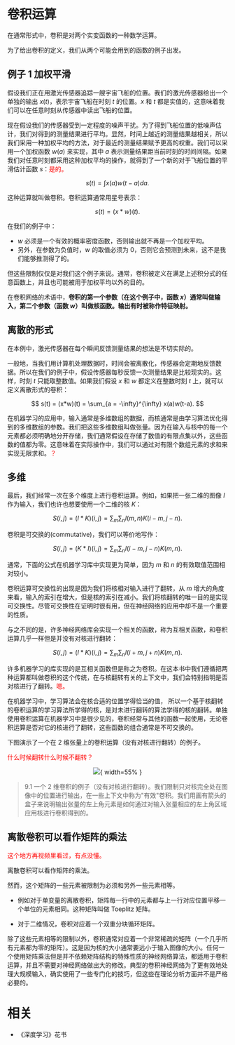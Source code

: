 # 卷积运算


在通常形式中，卷积是对两个实变函数的一种数学运算。

为了给出卷积的定义，我们从两个可能会用到的函数的例子出发。

## 例子 1 加权平滑

假设我们正在用激光传感器追踪一艘宇宙飞船的位置。我们的激光传感器给出一个单独的输出 $x(t)$，表示宇宙飞船在时刻 $t$ 的位置。$x$ 和 $t$ 都是实值的，这意味着我们可以在任意时刻从传感器中读出飞船的位置。

现在假设我们的传感器受到一定程度的噪声干扰。为了得到飞船位置的低噪声估计，我们对得到的测量结果进行平均。显然，时间上越近的测量结果越相关，所以我们采用一种加权平均的方法，对于最近的测量结果赋予更高的权重。我们可以采用一个加权函数 $w(a)$ 来实现，其中 $a$ 表示测量结果距当前时刻的时间间隔。如果我们对任意时刻都采用这种加权平均的操作，就得到了一个新的对于飞船位置的平滑估计函数 $s$：<span style="color:red;">是的。</span>

$$
s(t) = \int x(a)w(t-a)da.
$$


这种运算就叫做卷积。卷积运算通常用星号表示：

$$
s(t) = (x*w)(t).
$$


在我们的例子中：

- $w$ 必须是一个有效的概率密度函数，否则输出就不再是一个加权平均。
- 另外，在参数为负值时，$w$ 的取值必须为 0，否则它会预测到未来，这不是我们能够推测得了的。

但这些限制仅仅是对我们这个例子来说。通常，卷积被定义在满足上述积分式的任意函数上，并且也可能被用于加权平均以外的目的。

在卷积网络的术语中，**卷积的第一个参数（在这个例子中，函数 $x$）通常叫做输入，第二个参数（函数 $w$）叫做核函数。输出有时被称作特征映射。**

## 离散的形式

在本例中，激光传感器在每个瞬间反馈测量结果的想法是不切实际的。

一般地，当我们用计算机处理数据时，时间会被离散化，传感器会定期地反馈数据。所以在我们的例子中，假设传感器每秒反馈一次测量结果是比较现实的。这样，时刻 $t$ 只能取整数值。如果我们假设 $x$ 和 $w$ 都定义在整数时刻 $t$ 上，就可以定义离散形式的卷积：

$$
s(t) = (x*w)(t) = \sum_{a = -\infty}^{\infty} x(a)w(t-a).
$$


在机器学习的应用中，输入通常是多维数组的数据，而核通常是由学习算法优化得到的多维数组的参数。我们把这些多维数组叫做张量。因为在输入与核中的每一个元素都必须明确地分开存储，我们通常假设在存储了数值的有限点集以外，这些函数的值都为零。这意味着在实际操作中，我们可以通过对有限个数组元素的求和来实现无限求和。<span style="color:red;">？</span>

## 多维

最后，我们经常一次在多个维度上进行卷积运算。例如，如果把一张二维的图像 $I$ 作为输入，我们也许也想要使用一个二维的核 $K$：

$$
S(i,j) = (I*K)(i,j) = \sum_m \sum_n I(m,n) K(i-m, j-n).
$$


卷积是可交换的(commutative)，我们可以等价地写作：

$$
S(i, j) = (K*I)(i,j) = \sum_m \sum_n I(i-m, j-n) K(m, n).
$$


通常，下面的公式在机器学习库中实现更为简单，因为 $m$ 和 $n$ 的有效取值范围相对较小。


卷积运算可交换性的出现是因为我们将核相对输入进行了翻转，从 $m$ 增大的角度来看，输入的索引在增大，但是核的索引在减小。我们将核翻转的唯一目的是实现可交换性。尽管可交换性在证明时很有用，但在神经网络的应用中却不是一个重要的性质。

与之不同的是，许多神经网络库会实现一个相关的函数，称为互相关函数，和卷积运算几乎一样但是并没有对核进行翻转：

$$
S(i, j) = (I*K)(i, j) = \sum_m \sum_n I(i+m, j+n) K(m, n).
$$

许多机器学习的库实现的是互相关函数但是称之为卷积。在这本书中我们遵循把两种运算都叫做卷积的这个传统，在与核翻转有关的上下文中，我们会特别指明是否对核进行了翻转。<span style="color:red;">嗯。</span>

在机器学习中，学习算法会在核合适的位置学得恰当的值， 所以一个基于核翻转的卷积运算的学习算法所学得的核，是对未进行翻转的算法学得的核的翻转。单独使用卷积运算在机器学习中是很少见的，卷积经常与其他的函数一起使用，无论卷积运算是否对它的核进行了翻转，这些函数的组合通常是不可交换的。



下图演示了一个在 2 维张量上的卷积运算（没有对核进行翻转）的例子。

<span style="color:red;">什么时候翻转什么时候不翻转？</span>


<center>

![](http://images.iterate.site/blog/image/20190718/TtKdxGWA4Ofh.png?imageslim){ width=55% }

</center>

> 9.1 一个 2 维卷积的例子（没有对核进行翻转）。我们限制只对核完全处在图像中的位置进行输出，在一些上下文中称为"有效"卷积。我们用画有箭头的盒子来说明输出张量的左上角元素是如何通过对输入张量相应的左上角区域应用核进行卷积得到的。



## 离散卷积可以看作矩阵的乘法

<span style="color:red;">这个地方再视频里看过，有点没懂。</span>

离散卷积可以看作矩阵的乘法。

然而，这个矩阵的一些元素被限制为必须和另外一些元素相等。

- 例如对于单变量的离散卷积，矩阵每一行中的元素都与上一行对应位置平移一个单位的元素相同。这种矩阵叫做 Toeplitz 矩阵。

- 对于二维情况，卷积对应着一个双重分块循环矩阵。

除了这些元素相等的限制以外，卷积通常对应着一个非常稀疏的矩阵（一个几乎所有元素都为零的矩阵）。这是因为核的大小通常要远小于输入图像的大小。任何一个使用矩阵乘法但是并不依赖矩阵结构的特殊性质的神经网络算法，都适用于卷积运算，并且不需要对神经网络做出大的修改。典型的卷积神经网络为了更有效地处理大规模输入，确实使用了一些专门化的技巧，但这些在理论分析方面并不是严格必要的。



# 相关

- 《深度学习》花书
